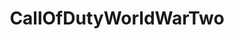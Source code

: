 ---
title: CallOfDutyWorldWarTwo
crosslinks:
- WWII
- iwcheats
- MW2
- CODCompetetive
- AMAAggregator
- gamernews
- Games
- livven
---